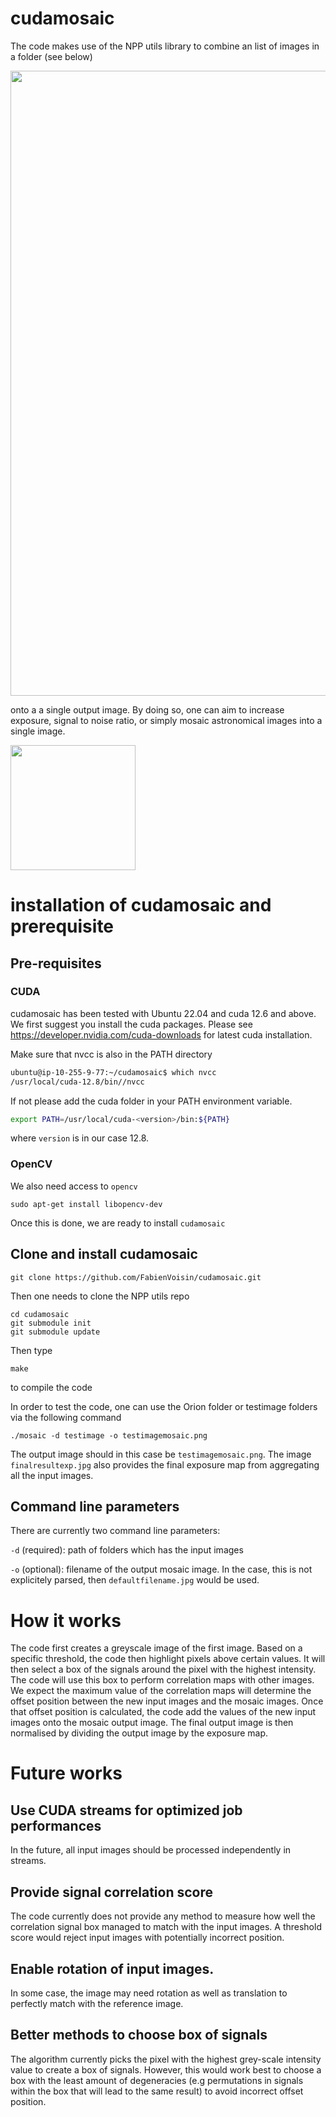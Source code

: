 # cudamosaic
The code makes use of the NPP utils library to combine an list of images in a folder (see below) 

<img src="https://github.com/user-attachments/assets/15db7399-e3d6-43fa-88aa-f852af84f5c0" width="1000">
</img>


onto a a single output image. By doing so, one can aim to increase exposure, signal to noise ratio, or simply mosaic astronomical images into a single image.

<img src="https://github.com/user-attachments/assets/6dc868b0-9c8c-4019-bd6e-9cdd2795232b" width="200">


# installation of cudamosaic and prerequisite
## Pre-requisites
### CUDA
cudamosaic has been tested with Ubuntu 22.04 and cuda 12.6 and above. We first suggest you install the cuda packages.
Please see https://developer.nvidia.com/cuda-downloads for latest cuda installation.

Make sure that nvcc is also in the PATH directory
```bash
ubuntu@ip-10-255-9-77:~/cudamosaic$ which nvcc
/usr/local/cuda-12.8/bin//nvcc
```
If not please add the cuda folder in your PATH environment variable.
```bash
export PATH=/usr/local/cuda-<version>/bin:${PATH}
```
where `version` is in our case 12.8.

### OpenCV
We also need access to `opencv`
```
sudo apt-get install libopencv-dev
```
Once this is done, we are ready to install `cudamosaic` 

## Clone and install cudamosaic

```
git clone https://github.com/FabienVoisin/cudamosaic.git
```
Then one needs to clone the NPP utils repo 
```
cd cudamosaic
git submodule init
git submodule update
```
Then type 
```
make
```
to compile the code

In order to test the code, one can use the Orion folder or testimage folders via the following command
```
./mosaic -d testimage -o testimagemosaic.png
```
The output image should in this case be  `testimagemosaic.png`. The image `finalresultexp.jpg` also provides the final exposure map from aggregating all the input images. 

## Command line parameters
There are currently two command line parameters:

`-d` (required): path of folders which has the input images

`-o` (optional): filename of the output mosaic image. In the case, this is not explicitely parsed, then `defaultfilename.jpg` would be used.


# How it works

The code first creates a greyscale image of the first image. Based on a specific threshold, the code then highlight pixels above certain values. It will then select a box of the signals around the pixel with the highest intensity.
The code will use this box to perform correlation maps with other images. We expect the maximum value of the correlation maps will determine the offset position between the new input images and the mosaic images. Once that offset position is calculated, the code add the values of the new input images onto the mosaic output image. The final output image is then normalised by dividing the output image by the exposure map.

# Future works

## Use CUDA streams for optimized job performances
In the future, all input images should be processed independently in streams.

## Provide signal correlation score
The code currently does not provide any method to measure how well the correlation signal box managed to match with the input images. A threshold score would reject input images with potentially incorrect position.

## Enable rotation of input images.
In some case, the image may need rotation as well as translation to perfectly match with the reference image.

## Better methods to choose box of signals
The algorithm currently picks the pixel with the highest grey-scale intensity value to create a box of signals. However, this would work best to choose a box with the least amount of degeneracies (e.g permutations in signals within the box that will lead to the same result) to avoid incorrect offset position. 

